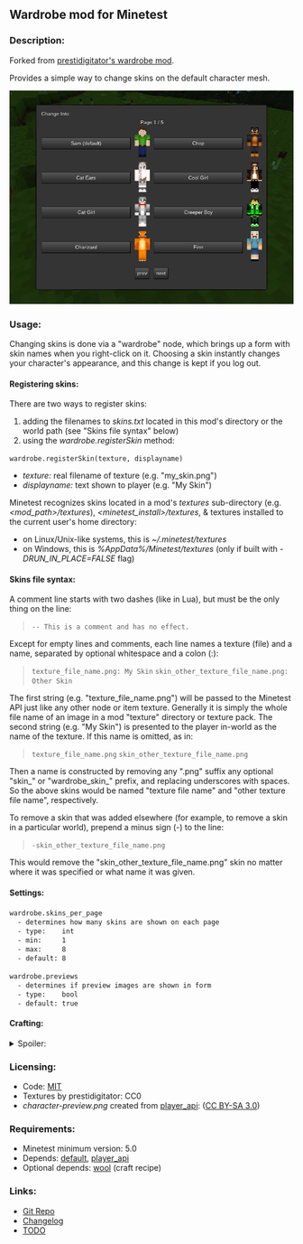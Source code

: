 ## Wardrobe mod for Minetest

### Description:

Forked from [prestidigitator's wardrobe mod](https://forum.minetest.net/viewtopic.php?t=9680).

Provides a simple way to change skins on the default character mesh.

![screenshot](screenshot.png)

### Usage:

Changing skins is done via a "wardrobe" node, which brings up a form with skin names when you right-click on it. Choosing a skin instantly changes your character's appearance, and this change is kept if you log out.

#### Registering skins:

There are two ways to register skins:

1. adding the filenames to *skins.txt* located in this mod's directory or the world path (see "Skins file syntax" below)
2. using the *wardrobe.registerSkin* method:

`wardrobe.registerSkin(texture, displayname)`

- *texture:* real filename of texture (e.g. "my_skin.png")
- *displayname:* text shown to player (e.g. "My Skin")

Minetest recognizes skins located in a mod's *textures* sub-directory (e.g. *&lt;mod_path&gt;/textures*), *&lt;minetest_install&gt;/textures*, & textures installed to the current user's home directory:

- on Linux/Unix-like systems, this is *~/.minetest/textures*
- on Windows, this is *%AppData%/Minetest/textures* (only if built with *-DRUN_IN_PLACE=FALSE* flag)

#### Skins file syntax:

A comment line starts with two dashes (like in Lua), but must be the only thing on the line:

> `-- This is a comment and has no effect.`

Except for empty lines and comments, each line names a texture (file) and a name, separated by optional whitespace and a colon (:):

> `texture_file_name.png: My Skin`
> `skin_other_texture_file_name.png: Other Skin`

The first string (e.g. "texture_file_name.png") will be passed to the Minetest API just like any other node or item texture. Generally it is simply the whole file name of an image in a mod "texture" directory or texture pack. The second string (e.g. "My Skin") is presented to the player in-world as the name of the texture. If this name is omitted, as in:

> `texture_file_name.png`
> `skin_other_texture_file_name.png`

Then a name is constructed by removing any ".png" suffix any optional "skin_" or "wardrobe_skin_" prefix, and replacing underscores with spaces. So the above skins would be named "texture file name" and "other texture file name", respectively.

To remove a skin that was added elsewhere (for example, to remove a skin in a particular world), prepend a minus sign (-) to the line:

> `-skin_other_texture_file_name.png`

This would remove the "skin_other_texture_file_name.png" skin no matter where it was specified or what name it was given.

#### Settings:

```
wardrobe.skins_per_page
  - determines how many skins are shown on each page
  - type:    int
  - min:     1
  - max:     8
  - default: 8

wardrobe.previews
  - determines if preview images are shown in form
  - type:    bool
  - default: true
```

#### Crafting:

<details><summary>Spoiler:</summary>

Key:
```
GW: any wood planks
GS: any stick
GL: any wool
```

Wardrobe node:
```
╔════╦════╦════╗
║ GW ║ GS ║ GW ║
╠════╬════╬════╣
║ GW ║ GL ║ GW ║
╠════╬════╬════╣
║ GW ║ GL ║ GW ║
╚════╩════╩════╝
```

</details>

### Licensing:

- Code: [MIT](LICENSE.txt)
- Textures by prestidigitator: CC0
- *character-preview.png* created from [player_api](https://github.com/minetest/minetest_game/blob/master/mods/player_api/models/character.png): ([CC BY-SA 3.0](https://github.com/minetest/minetest_game/blob/master/mods/player_api/license.txt))

### Requirements:

- Minetest minimum version: 5.0
- Depends: [default](https://github.com/minetest/minetest_game/tree/master/mods/default), [player_api](https://github.com/minetest/minetest_game/tree/master/mods/player_api)
- Optional depends: [wool](https://github.com/minetest/minetest_game/tree/master/mods/wool) (craft recipe)

### Links:

- [Git Repo](https://github.com/AntumMT/mod-wardrobe)
- [Changelog](changelog.txt)
- [TODO](TODO.txt)
